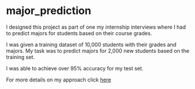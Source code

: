 # major_prediction

I designed this project as part of one my internship interviews where I had to predict majors for students based on their course grades. 

I was given a training dataset of 10,000 students with their grades and majors. My task was to predict majors for 2,000 new students based on the training set. 

I was able to achieve over 95% accuracy for my test set.

For more details on my approach click [here](https://github.com/hpitawela/major_prediction/blob/master/Writeup.pdf)

